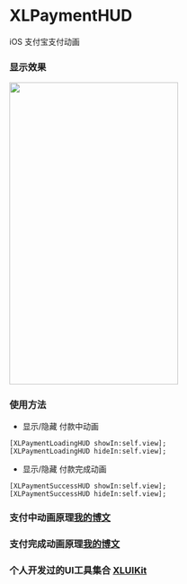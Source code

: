 # XLPaymentHUD
iOS 支付宝支付动画

### 显示效果

<img src="https://github.com/mengxianliang/XLPaymentHUD/blob/master/GIF/1.gif" width=300 height=538 />

### 使用方法

* 显示/隐藏 付款中动画
```objc
[XLPaymentLoadingHUD showIn:self.view];
[XLPaymentLoadingHUD hideIn:self.view];
```
* 显示/隐藏 付款完成动画
```objc
[XLPaymentSuccessHUD showIn:self.view];
[XLPaymentSuccessHUD hideIn:self.view];
```

### 支付中动画原理[我的博文](http://blog.csdn.net/u013282507/article/details/70208141)

### 支付完成动画原理[我的博文](http://blog.csdn.net/u013282507/article/details/70211889)

### 个人开发过的UI工具集合 [XLUIKit](https://github.com/mengxianliang/XLUIKit)
